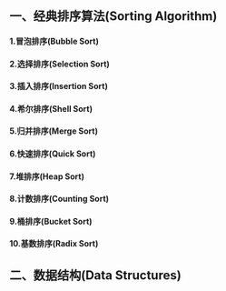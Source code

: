 ## 一、经典排序算法(Sorting Algorithm)

#### 1.冒泡排序(Bubble Sort)
#### 2.选择排序(Selection Sort)
#### 3.插入排序(Insertion Sort)
#### 4.希尔排序(Shell Sort)
#### 5.归并排序(Merge Sort)
#### 6.快速排序(Quick Sort)
#### 7.堆排序(Heap Sort)
#### 8.计数排序(Counting Sort)
#### 9.桶排序(Bucket Sort)
#### 10.基数排序(Radix Sort)


## 二、数据结构(Data Structures)
